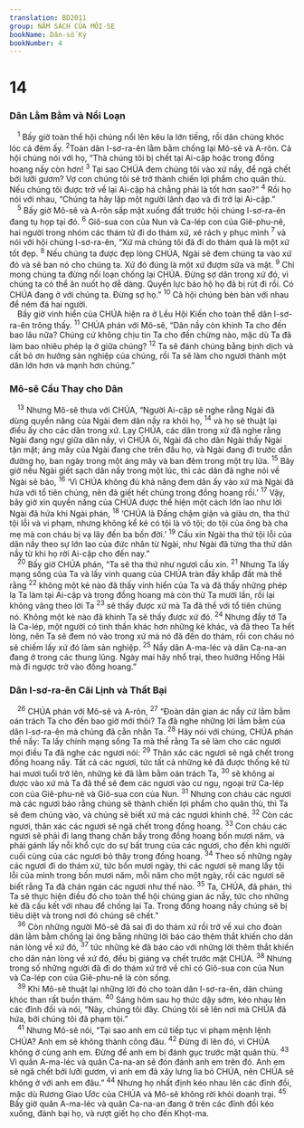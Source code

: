 ```yaml
---
translation: BD2011
group: NĂM SÁCH CỦA MÔI-SE
bookName: Dân-số Ký 
bookNumber: 4
---
```


<div class="title"><h1>14</h1><h3>Dân Lằm Bằm và Nổi Loạn</h3></div>
<span class="verse dan_14_1"> <sup>1</sup> Bấy giờ toàn thể hội chúng nổi lên kêu la lớn tiếng, rồi dân chúng khóc lóc cả đêm ấy. </span>
<span class="verse dan_14_2"><sup>2</sup>Toàn dân I-sơ-ra-ên lằm bằm chống lại Mô-sê và A-rôn. Cả hội chúng nói với họ, “Thà chúng tôi bị chết tại Ai-cập hoặc trong đồng hoang nầy còn hơn! </span>
<span class="verse dan_14_3"><sup>3</sup> Tại sao CHÚA đem chúng tôi vào xứ nầy, để ngã chết bởi lưỡi gươm? Vợ con chúng tôi sẽ trở thành chiến lợi phẩm cho quân thù. Nếu chúng tôi được trở về lại Ai-cập há chẳng phải là tốt hơn sao?” </span>
<span class="verse dan_14_4"><sup>4</sup> Rồi họ nói với nhau, “Chúng ta hãy lập một người lãnh đạo và đi trở lại Ai-cập.”<br/></span>
<span class="verse dan_14_5"> <sup>5</sup> Bấy giờ Mô-sê và A-rôn sấp mặt xuống đất trước hội chúng I-sơ-ra-ên đang tụ họp tại đó. </span>
<span class="verse dan_14_6"><sup>6</sup> Giô-sua con của Nun và Ca-lép con của Giê-phu-nê, hai người trong nhóm các thám tử đi do thám xứ, xé rách y phục mình </span>
<span class="verse dan_14_7"><sup>7</sup> và nói với hội chúng I-sơ-ra-ên, “Xứ mà chúng tôi đã đi do thám quả là một xứ tốt đẹp. </span>
<span class="verse dan_14_8"><sup>8</sup> Nếu chúng ta được đẹp lòng CHÚA, Ngài sẽ đem chúng ta vào xứ đó và sẽ ban nó cho chúng ta. Xứ đó đúng là một xứ đượm sữa và mật. </span>
<span class="verse dan_14_9"><sup>9</sup> Chỉ mong chúng ta đừng nổi loạn chống lại CHÚA. Ðừng sợ dân trong xứ đó, vì chúng ta có thể ăn nuốt họ dễ dàng. Quyền lực bảo hộ họ đã bị rút đi rồi. Có CHÚA đang ở với chúng ta. Ðừng sợ họ.” </span>
<span class="verse dan_14_10"><sup>10</sup> Cả hội chúng bèn bàn với nhau để ném đá hai người.<br/> Bấy giờ vinh hiển của CHÚA hiện ra ở Lều Hội Kiến cho toàn thể dân I-sơ-ra-ên trông thấy. </span>
<span class="verse dan_14_11"><sup>11</sup> CHÚA phán với Mô-sê, “Dân nầy còn khinh Ta cho đến bao lâu nữa? Chúng cứ không chịu tin Ta cho đến chừng nào, mặc dù Ta đã làm bao nhiêu phép lạ ở giữa chúng? </span>
<span class="verse dan_14_12"><sup>12</sup> Ta sẽ đánh chúng bằng bịnh dịch và cất bỏ ơn hưởng sản nghiệp của chúng, rồi Ta sẽ làm cho ngươi thành một dân lớn hơn và mạnh hơn chúng.”<br/></span>
<div class="title"><h3>Mô-sê Cầu Thay cho Dân</h3></div>
<span class="verse dan_14_13"> <sup>13</sup> Nhưng Mô-sê thưa với CHÚA, “Người Ai-cập sẽ nghe rằng Ngài đã dùng quyền năng của Ngài đem dân nầy ra khỏi họ, </span>
<span class="verse dan_14_14"><sup>14</sup> và họ sẽ thuật lại điều ấy cho các dân trong xứ. Lạy CHÚA, các dân trong xứ đã nghe rằng Ngài đang ngự giữa dân nầy, vì CHÚA ôi, Ngài đã cho dân Ngài thấy Ngài tận mặt; áng mây của Ngài đang che trên đầu họ, và Ngài đang đi trước dẫn đường họ, ban ngày trong một áng mây và ban đêm trong một trụ lửa. </span>
<span class="verse dan_14_15"><sup>15</sup> Bây giờ nếu Ngài giết sạch dân nầy trong một lúc, thì các dân đã nghe nói về Ngài sẽ bảo, </span>
<span class="verse dan_14_16"><sup>16</sup> ‘Vì CHÚA không đủ khả năng đem dân ấy vào xứ mà Ngài đã hứa với tổ tiên chúng, nên đã giết hết chúng trong đồng hoang rồi.’ </span>
<span class="verse dan_14_17"><sup>17</sup> Vậy, bây giờ xin quyền năng của CHÚA được thể hiện một cách lớn lao như lời Ngài đã hứa khi Ngài phán, </span>
<span class="verse dan_14_18"><sup>18</sup> ‘CHÚA là Ðấng chậm giận và giàu ơn, tha thứ tội lỗi và vi phạm, nhưng không kể kẻ có tội là vô tội; do tội của ông bà cha mẹ mà con cháu bị vạ lây đến ba bốn đời.’ </span>
<span class="verse dan_14_19"><sup>19</sup> Cầu xin Ngài tha thứ tội lỗi của dân nầy theo sự lớn lao của đức nhân từ Ngài, như Ngài đã từng tha thứ dân nầy từ khi họ rời Ai-cập cho đến nay.” <br/></span>
<span class="verse dan_14_20"> <sup>20</sup> Bấy giờ CHÚA phán, “Ta sẽ tha thứ như ngươi cầu xin. </span>
<span class="verse dan_14_21"><sup>21</sup> Nhưng Ta lấy mạng sống của Ta và lấy vinh quang của CHÚA tràn đầy khắp đất mà thề rằng </span>
<span class="verse dan_14_22"><sup>22</sup> không một kẻ nào đã thấy vinh hiển của Ta và đã thấy những phép lạ Ta làm tại Ai-cập và trong đồng hoang mà còn thử Ta mười lần, rồi lại không vâng theo lời Ta </span>
<span class="verse dan_14_23"><sup>23</sup> sẽ thấy được xứ mà Ta đã thề với tổ tiên chúng nó. Không một kẻ nào đã khinh Ta sẽ thấy được xứ đó. </span>
<span class="verse dan_14_24"><sup>24</sup> Nhưng đầy tớ Ta là Ca-lép, một người có tinh thần khác hơn những kẻ khác, và đã theo Ta hết lòng, nên Ta sẽ đem nó vào trong xứ mà nó đã đến do thám, rồi con cháu nó sẽ chiếm lấy xứ đó làm sản nghiệp. </span>
<span class="verse dan_14_25"><sup>25</sup> Nầy dân A-ma-léc và dân Ca-na-an đang ở trong các thung lũng. Ngày mai hãy nhổ trại, theo hướng Hồng Hải mà đi ngược trở vào đồng hoang.”<br/></span>
<div class="title"><h3>Dân I-sơ-ra-ên Cãi Lịnh và Thất Bại</h3></div>
<span class="verse dan_14_26"> <sup>26</sup> CHÚA phán với Mô-sê và A-rôn, </span>
<span class="verse dan_14_27"><sup>27</sup> “Ðoàn dân gian ác nầy cứ lằm bằm oán trách Ta cho đến bao giờ mới thôi? Ta đã nghe những lời lằm bằm của dân I-sơ-ra-ên mà chúng đã cằn nhằn Ta. </span>
<span class="verse dan_14_28"><sup>28</sup> Hãy nói với chúng, CHÚA phán thế nầy: Ta lấy chính mạng sống Ta mà thề rằng Ta sẽ làm cho các ngươi mọi điều Ta đã nghe các ngươi nói: </span>
<span class="verse dan_14_29"><sup>29</sup> Thân xác các ngươi sẽ ngã chết trong đồng hoang nầy. Tất cả các ngươi, tức tất cả những kẻ đã được thống kê từ hai mươi tuổi trở lên, những kẻ đã lằm bằm oán trách Ta, </span>
<span class="verse dan_14_30"><sup>30</sup> sẽ không ai được vào xứ mà Ta đã thề sẽ đem các ngươi vào cư ngụ, ngoại trừ Ca-lép con của Giê-phu-nê và Giô-sua con của Nun. </span>
<span class="verse dan_14_31"><sup>31</sup> Nhưng con cháu các ngươi mà các ngươi bảo rằng chúng sẽ thành chiến lợi phẩm cho quân thù, thì Ta sẽ đem chúng vào, và chúng sẽ biết xứ mà các ngươi khinh chê. </span>
<span class="verse dan_14_32"><sup>32</sup> Còn các ngươi, thân xác các ngươi sẽ ngã chết trong đồng hoang. </span>
<span class="verse dan_14_33"><sup>33</sup> Con cháu các ngươi sẽ phải đi lang thang chăn bầy trong đồng hoang bốn mươi năm, và phải gánh lấy nỗi khổ cực do sự bất trung của các ngươi, cho đến khi người cuối cùng của các ngươi bỏ thây trong đồng hoang. </span>
<span class="verse dan_14_34"><sup>34</sup> Theo số những ngày các ngươi đi do thám xứ, tức bốn mươi ngày, thì các ngươi sẽ mang lấy tội lỗi của mình trong bốn mươi năm, mỗi năm cho một ngày, rồi các ngươi sẽ biết rằng Ta đã chán ngán các ngươi như thế nào. </span>
<span class="verse dan_14_35"><sup>35</sup> Ta, CHÚA, đã phán, thì Ta sẽ thực hiện điều đó cho toàn thể hội chúng gian ác nầy, tức cho những kẻ đã cấu kết với nhau để chống lại Ta. Trong đồng hoang nầy chúng sẽ bị tiêu diệt và trong nơi đó chúng sẽ chết.”<br/></span>
<span class="verse dan_14_36"> <sup>36</sup> Còn những người Mô-sê đã sai đi do thám xứ rồi trở về xui cho đoàn dân lằm bằm chống lại ông bằng những lời báo cáo thêm thắt khiến cho dân nản lòng về xứ đó, </span>
<span class="verse dan_14_37"><sup>37</sup> tức những kẻ đã báo cáo với những lời thêm thắt khiến cho dân nản lòng về xứ đó, đều bị giáng vạ chết trước mặt CHÚA. </span>
<span class="verse dan_14_38"><sup>38</sup> Nhưng trong số những người đã đi do thám xứ trở về chỉ có Giô-sua con của Nun và Ca-lép con của Giê-phu-nê là còn sống. <br/></span>
<span class="verse dan_14_39"> <sup>39</sup> Khi Mô-sê thuật lại những lời đó cho toàn dân I-sơ-ra-ên, dân chúng khóc than rất buồn thảm. </span>
<span class="verse dan_14_40"><sup>40</sup> Sáng hôm sau họ thức dậy sớm, kéo nhau lên các đỉnh đồi và nói, “Này, chúng tôi đây. Chúng tôi sẽ lên nơi mà CHÚA đã hứa, bởi chúng tôi đã phạm tội.”<br/></span>
<span class="verse dan_14_41"> <sup>41</sup> Nhưng Mô-sê nói, “Tại sao anh em cứ tiếp tục vi phạm mệnh lệnh CHÚA? Anh em sẽ không thành công đâu. </span>
<span class="verse dan_14_42"><sup>42</sup> Ðừng đi lên đó, vì CHÚA không ở cùng anh em. Ðừng để anh em bị đánh gục trước mặt quân thù. </span>
<span class="verse dan_14_43"><sup>43</sup> Vì quân A-ma-léc và quân Ca-na-an sẽ đón đánh anh em trên đó. Anh em sẽ ngã chết bởi lưỡi gươm, vì anh em đã xây lưng lìa bỏ CHÚA, nên CHÚA sẽ không ở với anh em đâu.” </span>
<span class="verse dan_14_44"><sup>44</sup> Nhưng họ nhất định kéo nhau lên các đỉnh đồi, mặc dù Rương Giao Ước của CHÚA và Mô-sê không rời khỏi doanh trại. </span>
<span class="verse dan_14_45"><sup>45</sup> Bấy giờ quân A-ma-léc và quân Ca-na-an đang ở trên các đỉnh đồi kéo xuống, đánh bại họ, và rượt giết họ cho đến Khọt-ma.<br/></span>
